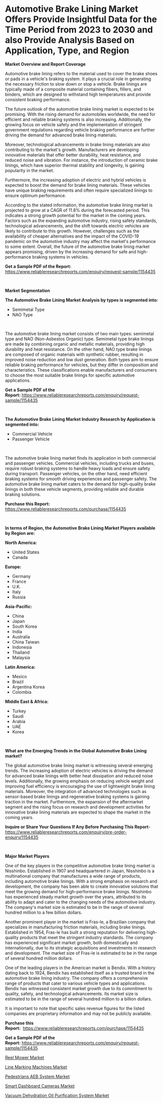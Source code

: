 <p><h1>Automotive Brake Lining Market Offers Provide Insightful Data for the Time Period from 2023 to 2030 and also Provide Analysis Based on Application, Type, and Region</h1></p><p><strong>Market Overview and Report Coverage</strong></p>
<p><p>Automotive brake lining refers to the material used to cover the brake shoes or pads in a vehicle's braking system. It plays a crucial role in generating the necessary friction to slow down or stop a vehicle. Brake linings are typically made of a composite material containing fibers, fillers, and binders, which are designed to withstand high temperatures and provide consistent braking performance.</p><p>The future outlook of the automotive brake lining market is expected to be promising. With the rising demand for automobiles worldwide, the need for efficient and reliable braking systems is also increasing. Additionally, the growing focus on vehicle safety and the implementation of stringent government regulations regarding vehicle braking performance are further driving the demand for advanced brake lining materials.</p><p>Moreover, technological advancements in brake lining materials are also contributing to the market's growth. Manufacturers are developing innovative materials that offer better durability, heat resistance, and reduced noise and vibration. For instance, the introduction of ceramic brake linings, which have superior thermal stability and longevity, is gaining popularity in the market.</p><p>Furthermore, the increasing adoption of electric and hybrid vehicles is expected to boost the demand for brake lining materials. These vehicles have unique braking requirements and often require specialized linings to ensure optimum performance.</p><p>According to the stated information, the automotive brake lining market is projected to grow at a CAGR of 11.8% during the forecasted period. This indicates a strong growth potential for the market in the coming years. Factors such as the expanding automotive industry, rising safety standards, technological advancements, and the shift towards electric vehicles are likely to contribute to this growth. However, challenges such as the availability of cheaper alternatives and the impact of the COVID-19 pandemic on the automotive industry may affect the market's performance to some extent. Overall, the future of the automotive brake lining market appears promising, driven by the increasing demand for safe and high-performance braking systems in vehicles.</p></p>
<p><strong>Get a Sample PDF of the Report:</strong> <a href="https://www.reliableresearchreports.com/enquiry/request-sample/1154435">https://www.reliableresearchreports.com/enquiry/request-sample/1154435</a></p>
<p>&nbsp;</p>
<p><strong>Market Segmentation</strong></p>
<p><strong>The Automotive Brake Lining Market Analysis by types is segmented into:</strong></p>
<p><ul><li>Semimetal Type</li><li>NAO Type</li></ul></p>
<p>&nbsp;</p>
<p><p>The automotive brake lining market consists of two main types: semimetal type and NAO (Non-Asbestos Organic) type. Semimetal type brake linings are made by combining organic and metallic materials, providing high durability and heat resistance. On the other hand, NAO type brake linings are composed of organic materials with synthetic rubber, resulting in improved noise reduction and low dust generation. Both types aim to ensure reliable braking performance for vehicles, but they differ in composition and characteristics. These classifications enable manufacturers and consumers to choose the most suitable brake linings for specific automotive applications.</p></p>
<p><strong>Get a Sample PDF of the Report:</strong>&nbsp;<a href="https://www.reliableresearchreports.com/enquiry/request-sample/1154435">https://www.reliableresearchreports.com/enquiry/request-sample/1154435</a></p>
<p>&nbsp;</p>
<p><strong>The Automotive Brake Lining Market Industry Research by Application is segmented into:</strong></p>
<p><ul><li>Commercial Vehicle</li><li>Passenger Vehicle</li></ul></p>
<p>&nbsp;</p>
<p><p>The automotive brake lining market finds its application in both commercial and passenger vehicles. Commercial vehicles, including trucks and buses, require robust braking systems to handle heavy loads and ensure safety during transport. Passenger vehicles, on the other hand, need efficient braking systems for smooth driving experiences and passenger safety. The automotive brake lining market caters to the demand for high-quality brake linings in both these vehicle segments, providing reliable and durable braking solutions.</p></p>
<p><strong>Purchase this Report:</strong>&nbsp; <a href="https://www.reliableresearchreports.com/purchase/1154435">https://www.reliableresearchreports.com/purchase/1154435</a></p>
<p>&nbsp;</p>
<p><strong>In terms of Region, the Automotive Brake Lining Market Players available by Region are:</strong></p>
<p>
    <p> <strong> North America: </strong>
        <ul>
            <li>United States</li>
            <li>Canada</li>
        </ul>
        </p> 
    <p> <strong> Europe: </strong>
        <ul>
            <li>Germany</li>
            <li>France</li>
            <li>U.K.</li>
            <li>Italy</li>
            <li>Russia</li>
        </ul>
        </p> 
    <p> <strong> Asia-Pacific: </strong>
        <ul>
            <li>China</li>
            <li>Japan</li>
            <li>South Korea</li>
            <li>India</li>
            <li>Australia</li>
            <li>China Taiwan</li>
            <li>Indonesia</li>
            <li>Thailand</li>
            <li>Malaysia</li>
        </ul>
        </p> 
    <p> <strong> Latin America: </strong>
        <ul>
            <li>Mexico</li>
            <li>Brazil</li>
            <li>Argentina Korea</li>
            <li>Colombia</li>
        </ul>
        </p> 
    <p> <strong> Middle East & Africa: </strong>
        <ul>
            <li>Turkey</li>
            <li>Saudi</li>
            <li>Arabia</li>
            <li>UAE</li>
            <li>Korea</li>
        </ul>
    </p>
    </p>
<p>&nbsp;</p>
<p><strong>What are the Emerging Trends in the Global Automotive Brake Lining market?</strong></p>
<p><p>The global automotive brake lining market is witnessing several emerging trends. The increasing adoption of electric vehicles is driving the demand for advanced brake linings with better heat dissipation and reduced noise levels. Additionally, the growing emphasis on reducing vehicle weight and improving fuel efficiency is encouraging the use of lightweight brake lining materials. Moreover, the integration of advanced technologies such as sensor-based brake linings and regenerative braking systems is gaining traction in the market. Furthermore, the expansion of the aftermarket segment and the rising focus on research and development activities for innovative brake lining materials are expected to shape the market in the coming years.</p></p>
<p><strong>Inquire or Share Your Questions If Any Before Purchasing This Report</strong>- <a href="https://www.reliableresearchreports.com/enquiry/pre-order-enquiry/1154435">https://www.reliableresearchreports.com/enquiry/pre-order-enquiry/1154435</a></p>
<p>&nbsp;</p>
<p><strong>Major Market Players</strong></p>
<p><p>One of the key players in the competitive automotive brake lining market is Nisshinbo. Established in 1907 and headquartered in Japan, Nisshinbo is a multinational company that manufactures a wide range of products, including automotive brake linings. With a strong emphasis on research and development, the company has been able to create innovative solutions that meet the growing demand for high-performance brake linings. Nisshinbo has experienced steady market growth over the years, attributed to its ability to adapt and cater to the changing needs of the automotive industry. The company's market size is estimated to be in the range of several hundred million to a few billion dollars.</p><p>Another prominent player in the market is Fras-le, a Brazilian company that specializes in manufacturing friction materials, including brake linings. Established in 1954, Fras-le has built a strong reputation for delivering high-quality products that meet the stringent industry standards. The company has experienced significant market growth, both domestically and internationally, due to its strategic acquisitions and investments in research and development. The market size of Fras-le is estimated to be in the range of several hundred million dollars. </p><p>One of the leading players in the American market is Bendix. With a history dating back to 1924, Bendix has established itself as a trusted brand in the automotive brake lining industry. The company offers a comprehensive range of products that cater to various vehicle types and applications. Bendix has witnessed consistent market growth due to its commitment to quality, safety, and technological advancements. Its market size is estimated to be in the range of several hundred million to a billion dollars.</p><p>It is important to note that specific sales revenue figures for the listed companies are proprietary information and may not be publicly available.</p></p>
<p><strong>Purchase this Report:</strong>&nbsp;&nbsp;<a href="https://www.reliableresearchreports.com/purchase/1154435">https://www.reliableresearchreports.com/purchase/1154435</a></p>
<p></p>
<p><strong>Get a Sample PDF of the Report:</strong>&nbsp;<a href="https://www.reliableresearchreports.com/enquiry/request-sample/1154435">https://www.reliableresearchreports.com/enquiry/request-sample/1154435</a></p>
<p><p><a href="https://medium.com/@anndavis1924/reel-mower-market-the-key-to-successful-business-strategy-forecast-till-2030-040be5198c87">Reel Mower Market</a></p><p><a href="https://www.linkedin.com/pulse/line-marking-machines-market-research-report-unlocks-xj5ef/">Line Marking Machines Market</a></p><p><a href="https://github.com/mabutironaldo/Market-Research-Report-List-1/blob/main/pedestrians-aeb-system-market.md">Pedestrians AEB System Market</a></p><p><a href="https://github.com/lbird53714/Market-Research-Report-List-1/blob/main/smart-dashboard-cameras-market.md">Smart Dashboard Cameras Market</a></p><p><a href="https://www.linkedin.com/pulse/vacuum-dehydration-oil-purification-system-market-challenges-tjwlf/">Vacuum Dehydration Oil Purification System Market</a></p></p>
